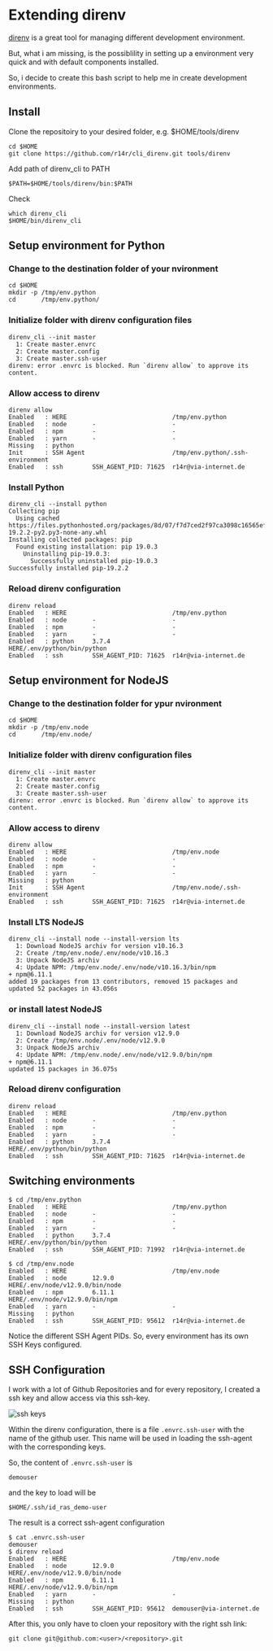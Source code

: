 # Extending direnv

[direnv](https://direnv.net/) is a great tool for managing different development environment.

But, what i am missing, is the possiblility in setting up a environment very quick and with default components installed.

So, i decide to create this bash script to help me in create development environments.

## Install

Clone the repositoiry to your desired folder, e.g. $HOME/tools/direnv

    cd $HOME
    git clone https://github.com/r14r/cli_direnv.git tools/direnv

Add path of direnv_cli to PATH

    $PATH=$HOME/tools/direnv/bin:$PATH

Check

    which direnv_cli
    $HOME/bin/direnv_cli

## Setup environment for Python

### Change to the destination folder of your nvironment ###

    cd $HOME
    mkdir -p /tmp/env.python
    cd       /tmp/env.python/

### Initialize folder with direnv configuration files ###

    direnv_cli --init master
      1: Create master.envrc
      2: Create master.config
      3: Create master.ssh-user
    direnv: error .envrc is blocked. Run `direnv allow` to approve its content.

### Allow access to direnv ###

```
direnv allow
Enabled   : HERE                             /tmp/env.python
Enabled   : node       -                     -
Enabled   : npm        -                     -
Enabled   : yarn       -                     -
Missing   : python
Init      : SSH Agent                        /tmp/env.python/.ssh-environment
Enabled   : ssh        SSH_AGENT_PID: 71625  r14r@via-internet.de
```

### Install Python ###

````
direnv_cli --install python
Collecting pip
  Using cached https://files.pythonhosted.org/packages/8d/07/f7d7ced2f97ca3098c16565efbe6b15fafcba53e8d9bdb431e09140514b0/pip-19.2.2-py2.py3-none-any.whl
Installing collected packages: pip
  Found existing installation: pip 19.0.3
    Uninstalling pip-19.0.3:
      Successfully uninstalled pip-19.0.3
Successfully installed pip-19.2.2
````

### Reload direnv configuration ###

```
direnv reload
Enabled   : HERE                             /tmp/env.python
Enabled   : node       -                     -
Enabled   : npm        -                     -
Enabled   : yarn       -                     -
Enabled   : python     3.7.4                 HERE/.env/python/bin/python
Enabled   : ssh        SSH_AGENT_PID: 71625  r14r@via-internet.de
```

## Setup environment for NodeJS

### Change to the destination folder for ypur nvironment ###

    cd $HOME
    mkdir -p /tmp/env.node
    cd       /tmp/env.node/

### Initialize folder with direnv configuration files ###

    direnv_cli --init master
      1: Create master.envrc
      2: Create master.config
      3: Create master.ssh-user
    direnv: error .envrc is blocked. Run `direnv allow` to approve its content.

### Allow access to direnv ###

```
direnv allow
Enabled   : HERE                             /tmp/env.node
Enabled   : node       -                     -
Enabled   : npm        -                     -
Enabled   : yarn       -                     -
Missing   : python
Init      : SSH Agent                        /tmp/env.node/.ssh-environment
Enabled   : ssh        SSH_AGENT_PID: 71625  r14r@via-internet.de
````

### Install LTS NodeJS ###
````
direnv_cli --install node --install-version lts
  1: Download NodeJS archiv for version v10.16.3
  2: Create /tmp/env.node/.env/node/v10.16.3
  3: Unpack NodeJS archiv
  4: Update NPM: /tmp/env.node/.env/node/v10.16.3/bin/npm
+ npm@6.11.1
added 19 packages from 13 contributors, removed 15 packages and updated 52 packages in 43.056s
````

### or install latest NodeJS ###
````
direnv_cli --install node --install-version latest
  1: Download NodeJS archiv for version v12.9.0
  2: Create /tmp/env.node/.env/node/v12.9.0
  3: Unpack NodeJS archiv
  4: Update NPM: /tmp/env.node/.env/node/v12.9.0/bin/npm
+ npm@6.11.1
updated 15 packages in 36.075s
````

### Reload direnv configuration ###

```
direnv reload
Enabled   : HERE                             /tmp/env.python
Enabled   : node       -                     -
Enabled   : npm        -                     -
Enabled   : yarn       -                     -
Enabled   : python     3.7.4                 HERE/.env/python/bin/python
Enabled   : ssh        SSH_AGENT_PID: 71625  r14r@via-internet.de
```

## Switching environments

```
$ cd /tmp/env.python
Enabled   : HERE                             /tmp/env.python
Enabled   : node       -                     -
Enabled   : npm        -                     -
Enabled   : yarn       -                     -
Enabled   : python     3.7.4                 HERE/.env/python/bin/python
Enabled   : ssh        SSH_AGENT_PID: 71992  r14r@via-internet.de
````

```
$ cd /tmp/env.node
Enabled   : HERE                             /tmp/env.node
Enabled   : node       12.9.0                HERE/.env/node/v12.9.0/bin/node
Enabled   : npm        6.11.1                HERE/.env/node/v12.9.0/bin/npm
Enabled   : yarn       -                     -
Missing   : python
Enabled   : ssh        SSH_AGENT_PID: 95612  r14r@via-internet.de
```

Notice the different SSH Agent PIDs. So, every environment has its own SSH Keys configured.

## SSH Configuration

I work with a lot of Github Repositories and for every repository, I created a ssh key and allow access via this ssh-key.

![ssh keys](doc/github-ssh-keys.png)


Within the direnv configuration, there is a file ```.envrc.ssh-user``` with the name of the github user. This name will be used in loading the ssh-agent with the corresponding keys.

So, the content of ```.envrc.ssh-user``` is

    demouser

and the key to load will be

    $HOME/.ssh/id_ras_demo-user

The result is a correct ssh-agent configuration

```
$ cat .envrc.ssh-user
demouser
$ direnv reload
Enabled   : HERE                             /tmp/env.node
Enabled   : node       12.9.0                HERE/.env/node/v12.9.0/bin/node
Enabled   : npm        6.11.1                HERE/.env/node/v12.9.0/bin/npm
Enabled   : yarn       -                     -
Missing   : python
Enabled   : ssh        SSH_AGENT_PID: 95612  demouser@via-internet.de
```

After this, you only have to cloen your repository with the right ssh link:

    git clone git@github.com:<user>/<repository>.git